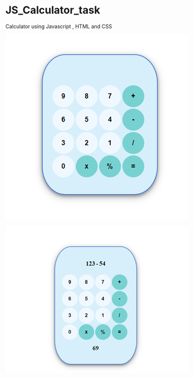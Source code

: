 # JS_Calculator_task
Calculator using Javascript , HTML and CSS

![alt text](https://github.com/hadeelsameh/JS_Calculator_task/blob/main/calculator_frontend.PNG)


![alt text](https://github.com/hadeelsameh/JS_Calculator_task/blob/main/calc_result.PNG)
